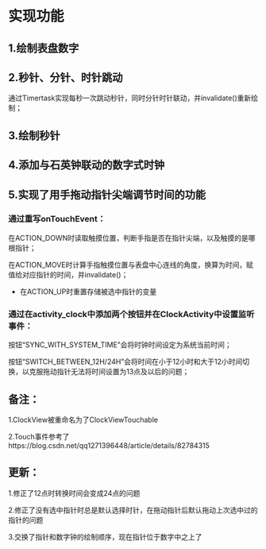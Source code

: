 # 实现功能

## 1.绘制表盘数字

## 2.秒针、分针、时针跳动

通过Timertask实现每秒一次跳动秒针，同时分针时针联动，并invalidate()重新绘制；

## 3.绘制秒针

## 4.添加与石英钟联动的数字式时钟

## 5.实现了用手拖动指针尖端调节时间的功能

### 通过重写onTouchEvent：

在ACTION_DOWN时读取触摸位置，判断手指是否在指针尖端，以及触摸的是哪根指针；

在ACTION_MOVE时计算手指触摸位置与表盘中心连线的角度，换算为时间，赋值给对应指针的时间，并invalidate()；

* 在ACTION_UP时重置存储被选中指针的变量

### 通过在activity_clock中添加两个按钮并在ClockActivity中设置监听事件：

按钮“SYNC_WITH_SYSTEM_TIME”会将时钟时间设定为系统当前时间；

按钮“SWITCH_BETWEEN_12H/24H”会将时间在小于12小时和大于12小时间切换，以克服拖动指针无法将时间设置为13点及以后的问题；


## 备注：

1.ClockView被重命名为了ClockViewTouchable

2.Touch事件参考了https://blog.csdn.net/qq1271396448/article/details/82784315


## 更新：

1.修正了12点时转换时间会变成24点的问题

2.修正了没有选中指针时总是默认选择时针，在拖动指针后默认拖动上次选中过的指针的问题

3.交换了指针和数字钟的绘制顺序，现在指针位于数字中之上了

